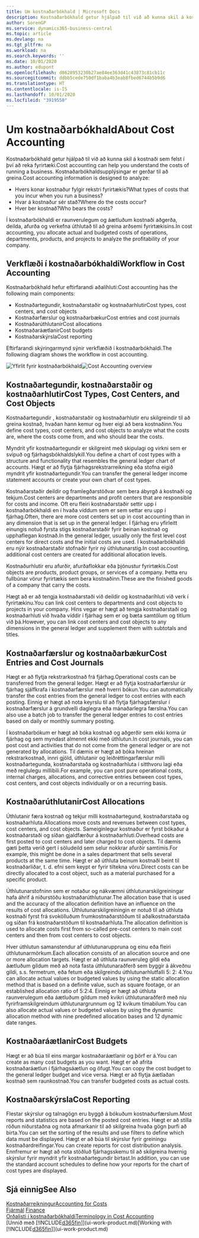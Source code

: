 ```yaml
---
title: Um kostnaðarbókhald | Microsoft Docs
description: Kostnaðarbókhald getur hjálpað til við að kunna skil á kostnaði sem felst í því að reka fyrirtæki.
author: SorenGP
ms.service: dynamics365-business-central
ms.topic: article
ms.devlang: na
ms.tgt_pltfrm: na
ms.workload: na
ms.search.keywords: ''
ms.date: 10/01/2020
ms.author: edupont
ms.openlocfilehash: d8628953230b27ae84ee363d41c43873c81cb11c
ms.sourcegitcommit: ddbb5cede750df1baba4b3eab8fbed6744b5b9d6
ms.translationtype: HT
ms.contentlocale: is-IS
ms.lasthandoff: 10/01/2020
ms.locfileid: "3919550"
---
```

# <a name="about-cost-accounting"></a><span data-ttu-id="c4c3d-103">Um kostnaðarbókhald</span><span class="sxs-lookup"><span data-stu-id="c4c3d-103">About Cost Accounting</span></span>
<span data-ttu-id="c4c3d-104">Kostnaðarbókhald getur hjálpað til við að kunna skil á kostnaði sem felst í því að reka fyrirtæki.</span><span class="sxs-lookup"><span data-stu-id="c4c3d-104">Cost accounting can help you understand the costs of running a business.</span></span> <span data-ttu-id="c4c3d-105">Kostnaðarbókhaldsupplýsingar er gerðar til að greina.</span><span class="sxs-lookup"><span data-stu-id="c4c3d-105">Cost accounting information is designed to analyze:</span></span>  

-   <span data-ttu-id="c4c3d-106">Hvers konar kostnaður fylgir rekstri fyrirtækis?</span><span class="sxs-lookup"><span data-stu-id="c4c3d-106">What types of costs that you incur when you run a business?</span></span>  
-   <span data-ttu-id="c4c3d-107">Hvar á kostnaður sér stað?</span><span class="sxs-lookup"><span data-stu-id="c4c3d-107">Where do the costs occur?</span></span>  
-   <span data-ttu-id="c4c3d-108">Hver ber kostnað?</span><span class="sxs-lookup"><span data-stu-id="c4c3d-108">Who bears the costs?</span></span>  

<span data-ttu-id="c4c3d-109">Í kostnaðarbókhaldi er raunverulegum og áætluðum kostnaði aðgerða, deilda, afurða og verkefna úthlutað til að greina arðsemi fyrirtækisins.</span><span class="sxs-lookup"><span data-stu-id="c4c3d-109">In cost accounting, you allocate actual and budgeted costs of operations, departments, products, and projects to analyze the profitability of your company.</span></span>  

## <a name="workflow-in-cost-accounting"></a><span data-ttu-id="c4c3d-110">Verkflæði í kostnaðarbókhaldi</span><span class="sxs-lookup"><span data-stu-id="c4c3d-110">Workflow in Cost Accounting</span></span>  
<span data-ttu-id="c4c3d-111">Kostnaðarbókhald hefur eftirfarandi aðalíhluti:</span><span class="sxs-lookup"><span data-stu-id="c4c3d-111">Cost accounting has the following main components:</span></span>  

-   <span data-ttu-id="c4c3d-112">Kostnaðartegundir, kostnaðarstaðir og kostnaðarhlutir</span><span class="sxs-lookup"><span data-stu-id="c4c3d-112">Cost types, cost centers, and cost objects</span></span>  
-   <span data-ttu-id="c4c3d-113">Kostnaðarfærslur og kostnaðarbækur</span><span class="sxs-lookup"><span data-stu-id="c4c3d-113">Cost entries and cost journals</span></span>  
-   <span data-ttu-id="c4c3d-114">Kostnaðarúthlutanir</span><span class="sxs-lookup"><span data-stu-id="c4c3d-114">Cost allocations</span></span>  
-   <span data-ttu-id="c4c3d-115">Kostnaðaráætlanir</span><span class="sxs-lookup"><span data-stu-id="c4c3d-115">Cost budgets</span></span>
-   <span data-ttu-id="c4c3d-116">Kostnaðarskýrsla</span><span class="sxs-lookup"><span data-stu-id="c4c3d-116">Cost reporting</span></span>  

<span data-ttu-id="c4c3d-117">Eftirfarandi skýringarmynd sýnir verkflæðið í kostnaðarbókhaldi.</span><span class="sxs-lookup"><span data-stu-id="c4c3d-117">The following diagram shows the workflow in cost accounting.</span></span>  

<span data-ttu-id="c4c3d-118">![Yfirlit fyrir kostnaðarbókhald](media/costaccountingoverview.png "CostAccountingOverview")</span><span class="sxs-lookup"><span data-stu-id="c4c3d-118">![Cost Accounting overview](media/costaccountingoverview.png "CostAccountingOverview")</span></span>  

## <a name="cost-types-cost-centers-and-cost-objects"></a><span data-ttu-id="c4c3d-119">Kostnaðartegundir, kostnaðarstaðir og kostnaðarhlutir</span><span class="sxs-lookup"><span data-stu-id="c4c3d-119">Cost Types, Cost Centers, and Cost Objects</span></span>  
<span data-ttu-id="c4c3d-120">Kostnaðartegundir , kostnaðarstaðir og kostnaðarhlutir eru skilgreindir til að greina kostnað, hvaðan hann kemur og hver eigi að bera kostnaðinn.</span><span class="sxs-lookup"><span data-stu-id="c4c3d-120">You define cost types, cost centers, and cost objects to analyze what the costs are, where the costs come from, and who should bear the costs.</span></span>  

<span data-ttu-id="c4c3d-121">Myndrit yfir kostnaðartegundir er skilgreint með skipulagi og virkni sem er svipuð og fjárhagsbókhaldslykill.</span><span class="sxs-lookup"><span data-stu-id="c4c3d-121">You define a chart of cost types with a structure and functionality that resembles the general ledger chart of accounts.</span></span> <span data-ttu-id="c4c3d-122">Hægt er að flytja fjárhagsrekstrarreikning eða stofna eigið myndrit yfir kostnaðartegundir.</span><span class="sxs-lookup"><span data-stu-id="c4c3d-122">You can transfer the general ledger income statement accounts or create your own chart of cost types.</span></span>  

<span data-ttu-id="c4c3d-123">Kostnaðarstaðir deildir og framlegðarstöðvar sem bera ábyrgð á kostnaði og tekjum.</span><span class="sxs-lookup"><span data-stu-id="c4c3d-123">Cost centers are departments and profit centers that are responsible for costs and income.</span></span> <span data-ttu-id="c4c3d-124">Oft eru fleiri kostnaðarstaðir settir upp í kostnaðarbókhaldi en í hvaða víddum sem er sem settar eru upp í fjárhag.</span><span class="sxs-lookup"><span data-stu-id="c4c3d-124">Often, there are more cost centers set up in cost accounting than in any dimension that is set up in the general ledger.</span></span> <span data-ttu-id="c4c3d-125">Í fjárhag eru yfirleitt einungis notuð fyrsta stigs kostnaðarstaðir fyrir beinan kostnað og upphaflegan kostnað.</span><span class="sxs-lookup"><span data-stu-id="c4c3d-125">In the general ledger, usually only the first level cost centers for direct costs and the initial costs are used.</span></span> <span data-ttu-id="c4c3d-126">Í kostnaðarbókhaldi eru nýir kostnaðarstaðir stofnaðir fyrir ný úthlutunarstig.</span><span class="sxs-lookup"><span data-stu-id="c4c3d-126">In cost accounting, additional cost centers are created for additional allocation levels.</span></span>  

<span data-ttu-id="c4c3d-127">Kostnaðurhlutir eru afurðir, afurðaflokkar eða þjónustur fyrirtækis.</span><span class="sxs-lookup"><span data-stu-id="c4c3d-127">Cost objects are products, product groups, or services of a company.</span></span> <span data-ttu-id="c4c3d-128">Þetta eru fullbúnar vörur fyrirtækis sem bera kostnaðinn.</span><span class="sxs-lookup"><span data-stu-id="c4c3d-128">These are the finished goods of a company that carry the costs.</span></span>  

<span data-ttu-id="c4c3d-129">Hægt að er að tengja kostnaðarstaði við deildir og kostnaðaríhluti við verk í fyrirtækinu.</span><span class="sxs-lookup"><span data-stu-id="c4c3d-129">You can link cost centers to departments and cost objects to projects in your company.</span></span> <span data-ttu-id="c4c3d-130">Hins vegar er hægt að tengja kostnaðarstaði og kostnaðarhluti við hvaða víddir í fjárhag sem er og bæta samtölum og titlum við þá.</span><span class="sxs-lookup"><span data-stu-id="c4c3d-130">However, you can link cost centers and cost objects to any dimensions in the general ledger and supplement them with subtotals and titles.</span></span>  

## <a name="cost-entries-and-cost-journals"></a><span data-ttu-id="c4c3d-131">Kostnaðarfærslur og kostnaðarbækur</span><span class="sxs-lookup"><span data-stu-id="c4c3d-131">Cost Entries and Cost Journals</span></span>  
<span data-ttu-id="c4c3d-132">Hægt er að flytja rekstrarkostnað frá fjárhag.</span><span class="sxs-lookup"><span data-stu-id="c4c3d-132">Operational costs can be transferred from the general ledger.</span></span> <span data-ttu-id="c4c3d-133">Hægt er að flytja kostnaðarfærslur úr fjárhag sjálfkrafa í kostnaðarfærslur með hverri bókun.</span><span class="sxs-lookup"><span data-stu-id="c4c3d-133">You can automatically transfer the cost entries from the general ledger to cost entries with each posting.</span></span> <span data-ttu-id="c4c3d-134">Einnig er hægt að nota keyrslu til að flytja fjárhagsfærslur í kostnaðarfærslur á grundvelli daglegra eða mánaðarlegra færslna.</span><span class="sxs-lookup"><span data-stu-id="c4c3d-134">You can also use a batch job to transfer the general ledger entries to cost entries based on daily or monthly summary posting.</span></span>  

<span data-ttu-id="c4c3d-135">Í kostnaðarbókum er hægt að bóka kostnað og aðgerðir sem ekki koma úr fjárhag og sem myndast almennt ekki með úthlutun.</span><span class="sxs-lookup"><span data-stu-id="c4c3d-135">In cost journals, you can post cost and activities that do not come from the general ledger or are not generated by allocations.</span></span> <span data-ttu-id="c4c3d-136">Til dæmis er hægt að bóka hreinan rekstrarkostnað, innri gjöld, úthlutanir og leiðréttingarfærslur milli kostnaðartegunda, kostnaðarstaða og kostnaðarhluta í sitthvoru lagi eða með reglulegu millibili.</span><span class="sxs-lookup"><span data-stu-id="c4c3d-136">For example, you can post pure operational costs, internal charges, allocations, and corrective entries between cost types, cost centers, and cost objects individually or on a recurring basis.</span></span>  

## <a name="cost-allocations"></a><span data-ttu-id="c4c3d-137">Kostnaðarúthlutanir</span><span class="sxs-lookup"><span data-stu-id="c4c3d-137">Cost Allocations</span></span>  
<span data-ttu-id="c4c3d-138">Úthlutanir færa kostnað og tekjur milli kostnaðartegund, kostnaðarstaða og kostnaðarhluta.</span><span class="sxs-lookup"><span data-stu-id="c4c3d-138">Allocations move costs and revenues between cost types, cost centers, and cost objects.</span></span> <span data-ttu-id="c4c3d-139">Sameiginlegur kostnaður er fyrst bókaður á kostnaðarstaði og síðan gjaldfærður á kostnaðarhluti.</span><span class="sxs-lookup"><span data-stu-id="c4c3d-139">Overhead costs are first posted to cost centers and later charged to cost objects.</span></span> <span data-ttu-id="c4c3d-140">Til dæmis gæti þetta verið gert í söludeild sem selur nokkrar afurðir samtímis.</span><span class="sxs-lookup"><span data-stu-id="c4c3d-140">For example, this might be done in a sales department that sells several products at the same time.</span></span> <span data-ttu-id="c4c3d-141">Hægt er að úthluta beinum kostnaði beint til kostnaðarliðar, t. d. efni sem keypt er fyrir tiltekna vöru.</span><span class="sxs-lookup"><span data-stu-id="c4c3d-141">Direct costs can be directly allocated to a cost object, such as a material purchased for a specific product.</span></span>  

<span data-ttu-id="c4c3d-142">Úthlutunarstofninn sem er notaður og nákvæmni úthlutunarskilgreiningar hafa áhrif á niðurstöðu kostnaðarúthlutunar.</span><span class="sxs-lookup"><span data-stu-id="c4c3d-142">The allocation base that is used and the accuracy of the allocation definition have an influence on the results of cost allocations.</span></span> <span data-ttu-id="c4c3d-143">Úthlutunarskilgreiningin er notuð til að úthluta kostnaði fyrst frá svokölluðum frumkostnaðarstöðum til aðalkostnaðarstaða og síðan frá kostnaðarstöðum til kostnaðarhluta.</span><span class="sxs-lookup"><span data-stu-id="c4c3d-143">The allocation definition is used to allocate costs first from so-called pre-cost centers to main cost centers and then from cost centers to cost objects.</span></span>  

<span data-ttu-id="c4c3d-144">Hver úthlutun samanstendur af úthlutunaruppruna og einu eða fleiri úthlutunarmörkum.</span><span class="sxs-lookup"><span data-stu-id="c4c3d-144">Each allocation consists of an allocation source and one or more allocation targets.</span></span> <span data-ttu-id="c4c3d-145">Hægt er að úthluta raunveruleg gildi eða áætluðum gildum með að nota fasta úthlutunaraðferð sem byggir á ákveðnu gildi, s.s. fermetrum, eða fetum eða skilgreindu úthlutunarhlutfalli 5: 2: 4.</span><span class="sxs-lookup"><span data-stu-id="c4c3d-145">You can allocate actual values or budgeted values by using the static allocation method that is based on a definite value, such as square footage, or an established allocation ratio of 5:2:4.</span></span> <span data-ttu-id="c4c3d-146">Einnig er hægt að úthluta raunverulegum eða áætluðum gildum með kvikri úthlutunaraðferð með níu fyrirframskilgreindum úthlutunargrunnum og 12 kvikum tímabilum.</span><span class="sxs-lookup"><span data-stu-id="c4c3d-146">You can also allocate actual values or budgeted values by using the dynamic allocation method with nine predefined allocation bases and 12 dynamic date ranges.</span></span>  

## <a name="cost-budgets"></a><span data-ttu-id="c4c3d-147">Kostnaðaráætlanir</span><span class="sxs-lookup"><span data-stu-id="c4c3d-147">Cost Budgets</span></span>  
<span data-ttu-id="c4c3d-148">Hægt er að búa til eins margar kostnaðaráætlanir og þörf er á.</span><span class="sxs-lookup"><span data-stu-id="c4c3d-148">You can create as many cost budgets as you want.</span></span> <span data-ttu-id="c4c3d-149">Hægt er að afrita kostnaðaráætlun í fjárhagsáætlun og öfugt.</span><span class="sxs-lookup"><span data-stu-id="c4c3d-149">You can copy the cost budget to the general ledger budget and vice versa.</span></span> <span data-ttu-id="c4c3d-150">Hægt er að flytja áætlaðan kostnað sem raunkostnað.</span><span class="sxs-lookup"><span data-stu-id="c4c3d-150">You can transfer budgeted costs as actual costs.</span></span>  

## <a name="cost-reporting"></a><span data-ttu-id="c4c3d-151">Kostnaðarskýrsla</span><span class="sxs-lookup"><span data-stu-id="c4c3d-151">Cost Reporting</span></span>  
<span data-ttu-id="c4c3d-152">Flestar skýrslur og talnagögn eru byggð á bókuðum kostnaðurfærslum.</span><span class="sxs-lookup"><span data-stu-id="c4c3d-152">Most reports and statistics are based on the posted cost entries.</span></span> <span data-ttu-id="c4c3d-153">Hægt er að stilla röðun niðurstaðna og nota afmarkanir til að skilgreina hvaða gögn þurfi að birta.</span><span class="sxs-lookup"><span data-stu-id="c4c3d-153">You can set the sorting of the results and use filters to define which data must be displayed.</span></span> <span data-ttu-id="c4c3d-154">Hægt er að búa til skýrslur fyrir greiningu kostnaðardreifingar.</span><span class="sxs-lookup"><span data-stu-id="c4c3d-154">You can create reports for cost distribution analysis.</span></span> <span data-ttu-id="c4c3d-155">Ennfremur er hægt að nota stöðluð fjárhagsskemu til að skilgreina hvernig skýrslur fyrir myndrit yfir kostnaðartegundir birtast.</span><span class="sxs-lookup"><span data-stu-id="c4c3d-155">In addition, you can use the standard account schedules to define how your reports for the chart of cost types are displayed.</span></span>  

## <a name="see-also"></a><span data-ttu-id="c4c3d-156">Sjá einnig</span><span class="sxs-lookup"><span data-stu-id="c4c3d-156">See Also</span></span>  
 [<span data-ttu-id="c4c3d-157">Kostnaðarreikningur</span><span class="sxs-lookup"><span data-stu-id="c4c3d-157">Accounting for Costs</span></span>](finance-manage-cost-accounting.md)  
 <span data-ttu-id="c4c3d-158">[Fjármál](finance.md) </span><span class="sxs-lookup"><span data-stu-id="c4c3d-158">[Finance](finance.md) </span></span>  
 [<span data-ttu-id="c4c3d-159">Orðalisti í kostnaðarbókhaldi</span><span class="sxs-lookup"><span data-stu-id="c4c3d-159">Terminology in Cost Accounting</span></span>](finance-terminology-in-cost-accounting.md)  
 <span data-ttu-id="c4c3d-160">[Unnið með [!INCLUDE[d365fin](includes/d365fin_md.md)]](ui-work-product.md)</span><span class="sxs-lookup"><span data-stu-id="c4c3d-160">[Working with [!INCLUDE[d365fin](includes/d365fin_md.md)]](ui-work-product.md)</span></span>
